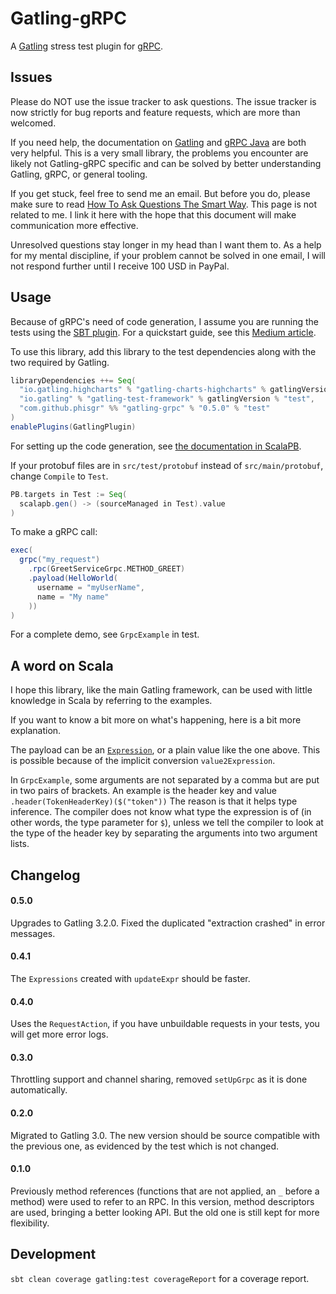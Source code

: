 # Gatling-gRPC

A [Gatling](http://gatling.io/) stress test plugin for [gRPC](https://grpc.io/).

## Issues

Please do NOT use the issue tracker to ask questions.
The issue tracker is now strictly for bug reports and feature requests,
which are more than welcomed.

If you need help, the documentation on [Gatling](https://gatling.io/docs/3.1)
and [gRPC Java](https://grpc.io/docs/tutorials/basic/java/)
are both very helpful.
This is a very small library, the problems you encounter are likely
not Gatling-gRPC specific and can be solved by better understanding
Gatling, gRPC, or general tooling.

If you get stuck, feel free to send me an email.
But before you do, please make sure to read
[How To Ask Questions The Smart Way](http://www.catb.org/~esr/faqs/smart-questions.html).
This page is not related to me. I link it here with the hope that
this document will make communication more effective.

Unresolved questions stay longer in my head than I want them to.
As a help for my mental discipline,
if your problem cannot be solved in one email,
I will not respond further until I receive 100 USD in PayPal.

## Usage

Because of gRPC's need of code generation,
I assume you are running the tests using the
[SBT plugin](https://gatling.io/docs/current/extensions/sbt_plugin/).
For a quickstart guide, see this
[Medium article](https://medium.com/@georgeleung_7777/a-demo-of-gatling-grpc-bc92158ca808).

To use this library, add this library to the test dependencies
along with the two required by Gatling.

```sbt
libraryDependencies ++= Seq(
  "io.gatling.highcharts" % "gatling-charts-highcharts" % gatlingVersion % "test",
  "io.gatling" % "gatling-test-framework" % gatlingVersion % "test",
  "com.github.phisgr" %% "gatling-grpc" % "0.5.0" % "test"
)
enablePlugins(GatlingPlugin)
```

For setting up the code generation, see
[the documentation in ScalaPB](https://scalapb.github.io/sbt-settings.html).

If your protobuf files are in `src/test/protobuf`
instead of `src/main/protobuf`, change `Compile` to `Test`.

```sbt
PB.targets in Test := Seq(
  scalapb.gen() -> (sourceManaged in Test).value
)
```

To make a gRPC call:

```scala
exec(
  grpc("my_request")
    .rpc(GreetServiceGrpc.METHOD_GREET)
    .payload(HelloWorld(
      username = "myUserName",
      name = "My name"
    ))
)
```

For a complete demo, see `GrpcExample` in test.

## A word on Scala

I hope this library, like the main Gatling framework,
can be used with little knowledge in Scala
by referring to the examples.

If you want to know a bit more on what's happening,
here is a bit more explanation.

The payload can be an [`Expression`](https://gatling.io/docs/2.3/session/expression_el/),
or a plain value like the one above.
This is possible because of the implicit conversion `value2Expression`.

In `GrpcExample`, some arguments are not separated by a comma
but are put in two pairs of brackets.
An example is the header key and value `.header(TokenHeaderKey)($("token"))`
The reason is that it helps type inference.
The compiler does not know what type the expression is of
(in other words, the type parameter for `$`),
unless we tell the compiler to look at the type of the header key
by separating the arguments into two argument lists.

## Changelog

#### 0.5.0
Upgrades to Gatling 3.2.0.
Fixed the duplicated "extraction crashed" in error messages.

#### 0.4.1
The `Expressions` created with `updateExpr` should be faster.

#### 0.4.0
Uses the `RequestAction`,
if you have unbuildable requests in your tests,
you will get more error logs.

#### 0.3.0
Throttling support and channel sharing,
removed `setUpGrpc` as it is done automatically.

#### 0.2.0
Migrated to Gatling 3.0.
The new version should be source compatible with the previous one,
as evidenced by the test which is not changed.

#### 0.1.0
Previously method references
(functions that are not applied, an `_` before a method)
were used to refer to an RPC.
In this version, method descriptors are used,
bringing a better looking API.
But the old one is still kept for more flexibility.

## Development

`sbt clean coverage gatling:test coverageReport` for a coverage report.
